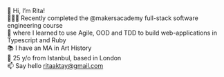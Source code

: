 👋 Hi, I’m Rita!\
👩🏻‍💻 Recently completed the @makersacademy full-stack software engineering course\
🌱 where I learned to use Agile, OOD and TDD to build web-applications in Typescript and Ruby\
📚 I have an MA in Art History\
🚶 25 y/o from Istanbul, based in London\
📫 Say hello ritaaktay@gmail.com


